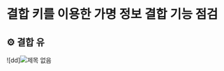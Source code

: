 # 결합 키를 이용한 가명 정보 결합 기능 점검

## :gear: 결합 유
![dd]![제목 없음](https://github.com/Ryu-ji-hyeon/Combining-method-using-a-combining-key-/assets/112555124/2e0f7b04-055f-4ef6-897d-1cdd6173c05a)
